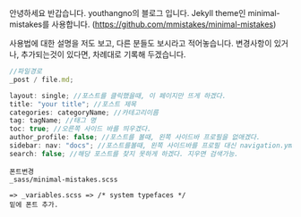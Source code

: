 안녕하세요 반갑습니다. youthangno의 블로그 입니다.
Jekyll theme인 minimal-mistakes를 사용합니다. (https://github.com/mmistakes/minimal-mistakes)

사용법에 대한 설명을 저도 보고, 다른 분들도 보시라고 적어놓습니다.
변경사항이 있거나, 추가되는것이 있다면, 차례대로 기록해 두겠습니다.

```javascript
//파일경로
_post / file.md;

layout: single; //포스트를 클릭했을때, 이 페이지만 뜨게 하겠다.
title: "your title"; //포스트 제목
categories: categoryName; //카테고리이름
tag: tagName; //태그 명
toc: true; //오른쪽 사이드 바를 띄우겠다.
author_profile: false; //포스트를 볼때, 왼쪽 사이드바 프로필을 없애겠다.
sidebar: nav: "docs"; //포스트를볼때, 왼쪽 사이드바를 프로필 대신 navigation.yml 안에 docs 로 연결해주겠다.
search: false; //해당 포스트를 찾지 못하게 하겠다. 지우면 검색가능.
```

```
폰트변경
_sass/minimal-mistakes.scss

=> _variables.scss => /* system typefaces */
밑에 폰트 추가.

```
